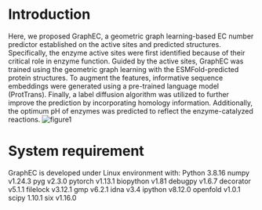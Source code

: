 # Introduction
Here, we proposed GraphEC, a geometric graph learning-based EC number predictor established on the active sites and predicted structures. Specifically, the enzyme active sites were first identified because of their critical role in enzyme function. Guided by the active sites, GraphEC was trained using the geometric graph learning with the ESMFold-predicted protein structures. To augment the features, informative sequence embeddings were generated using a pre-trained language model (ProtTrans). Finally, a label diffusion algorithm was utilized to further improve the prediction by incorporating homology information. Additionally, the optimum pH of enzymes was predicted to reflect the enzyme-catalyzed reactions. 
![figure1](https://github.com/YidongSong/GraphEC/assets/42714970/a4bbacbe-72d3-4884-9d94-7924f63a8aea)

# System requirement
GraphEC is developed under Linux environment with:
Python 3.8.16
numpy v1.24.3
pyg v2.3.0
pytorch v1.13.1
biopython v1.81
debugpy v1.6.7
decorator v5.1.1
filelock
v3.12.1
gmp v6.2.1
idna v3.4
ipython v8.12.0
openfold v1.0.1
scipy 1.10.1
six v1.16.0
